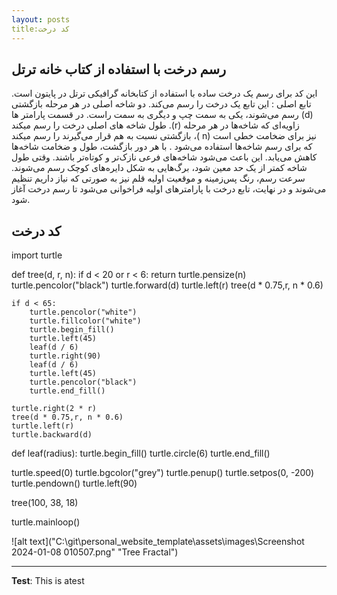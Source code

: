 ```yaml
---
layout: posts
title:کد درخت 
---
```


## رسم درخت با استفاده از کتاب خانه ترتل 
این کد برای رسم یک درخت ساده با استفاده از کتابخانه گرافیکی ترتل در پایتون است.
تابع اصلی  : این تابع یک درخت را رسم می‌کند. دو شاخه اصلی در هر مرحله بازگشتی رسم می‌شوند، یکی به سمت چپ و دیگری به سمت راست.
در قسمت پارامتر ها (d) طول شاخه های اصلی درخت را رسم میکند .(r) زاویه‌ای که شاخه‌ها در هر مرحله بازگشتی نسبت به هم قرار می‌گیرند را رسم میکند ،( n) نیز برای ضخامت خطی است که برای رسم شاخه‌ها استفاده می‌شود .
با هر دور بازگشت، طول و ضخامت شاخه‌ها کاهش می‌یابد. این باعث می‌شود شاخه‌های فرعی نازک‌تر و کوتاه‌تر باشند.
وقتی طول شاخه کمتر از یک حد معین شود، برگ‌هایی به شکل دایره‌های کوچک رسم می‌شوند.
سرعت رسم، رنگ پس‌زمینه و موقعیت اولیه قلم نیز به صورتی که نیاز داریم تنظیم می‌شوند و در نهایت، تابع درخت با پارامترهای اولیه فراخوانی می‌شود تا رسم درخت آغاز شود.
 
 ## کد درخت 
 
 import turtle

def tree(d, r, n):
    if d < 20 or r < 6:
        return 
    turtle.pensize(n)
    turtle.pencolor("black")
    turtle.forward(d)
    turtle.left(r)
    tree(d * 0.75,r, n * 0.6)
    
    if d < 65:
        turtle.pencolor("white")
        turtle.fillcolor("white")
        turtle.begin_fill()
        turtle.left(45)
        leaf(d / 6)
        turtle.right(90)
        leaf(d / 6)
        turtle.left(45)
        turtle.pencolor("black")
        turtle.end_fill()
    
    turtle.right(2 * r)
    tree(d * 0.75,r, n * 0.6)
    turtle.left(r)
    turtle.backward(d)

def leaf(radius):
    turtle.begin_fill()
    turtle.circle(6)
    turtle.end_fill()

turtle.speed(0)
turtle.bgcolor("grey")
turtle.penup()
turtle.setpos(0, -200)
turtle.pendown()
turtle.left(90)

tree(100, 38, 18)

turtle.mainloop() 




![alt text]("C:\git\personal_website_template\assets\images\Screenshot 2024-01-08 010507.png" "Tree Fractal")

---
**Test**: This is atest
